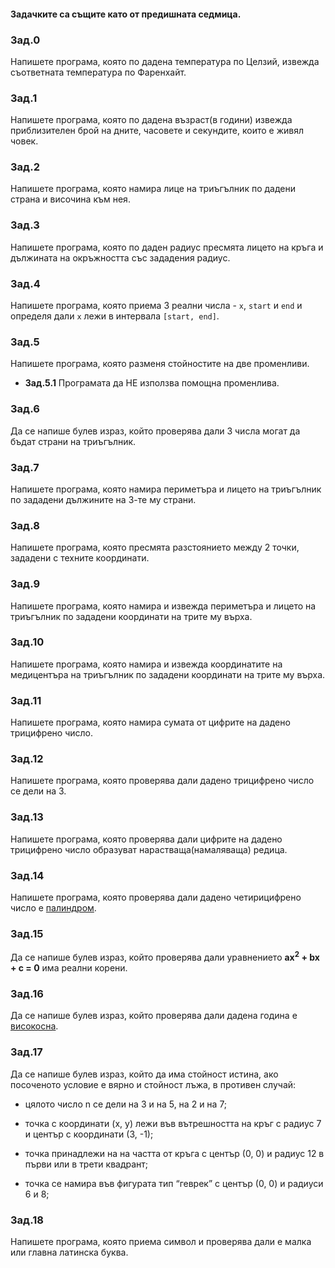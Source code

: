 #### Задачките са същите като от предишната седмица.
### Зад.0
Напишете програма, която по дадена температура по Целзий, извежда съответната температура по Фаренхайт.

### Зад.1
Напишете програма, която по дадена възраст(в години) извежда приблизителен брой на дните, часовете и секундите, които е живял човек.

### Зад.2
Напишете програма, която намира лице на триъгълник по дадени страна и височина към нея.

### Зад.3
Напишете програма, която по даден радиус пресмята лицето на кръга и дължината на окръжността със зададения радиус.

### Зад.4
Напишете програма, която приема 3 реални числа - `x`, `start` и `end` и определя дали `х` лежи в интервала `[start, end]`.

### Зад.5
Напишете програма, която разменя стойностите на две променливи.
* **Зад.5.1** Програмата да НЕ използва помощна променлива.

### Зад.6
Да се напише булев израз, който проверява дали 3 числа могат да бъдат страни на триъгълник.

### Зад.7
Напишете програма, която намира периметъра и лицето на триъгълник по зададени дължините на 3-те му страни.

### Зад.8
Напишете програма, която пресмята разстоянието между 2 точки, зададени с техните координати.

### Зад.9
Напишете програма, която намира и извежда периметъра и лицето на триъгълник по зададени координати на трите му върха.

### Зад.10
Напишете програма, която намира и извежда координатите на медицентъра на триъгълник по зададени координати на трите му върха.

### Зад.11
Напишете програма, която намира сумата от цифрите на дадено трицифрено число.

### Зад.12
Напишете програма, която проверява дали дадено трицифрено число се дели на 3.

### Зад.13
Напишете програма, която проверява дали цифрите на дадено трицифрено число образуват нарастваща(намаляваща) редица.

### Зад.14
Напишете програма, която проверява дали дадено четирицифрено число е [палиндром](https://en.wikipedia.org/wiki/Palindrome).

### Зад.15
Да се напише булев израз, който проверява дали уравнението **ax<sup>2</sup> + bx + c = 0** има реални корени.

### Зад.16
Да се напише булев израз, който проверява дали дадена година е [високосна](https://en.wikipedia.org/wiki/Leap_year#Algorithm).

### Зад.17
Да се напише булев израз, който да има стойност истина, ако посоченото условие е вярно и стойност лъжа, в противен случай:

* цялото число n се дели на 3 и на 5, на 2 и на 7;

* точка с координати (x, y)  лежи във вътрешността на кръг с радиус 7 и център с координати (3, -1);

* точка принадлежи на на частта от кръга с център (0, 0) и радиус 12 в първи или в трети квадрант;

* точка се намира във фигурата  тип “геврек” с център (0, 0) и радиуси 6 и 8;

### Зад.18
Напишете програма, която приема символ и проверява дали е малка или главна латинска буква.